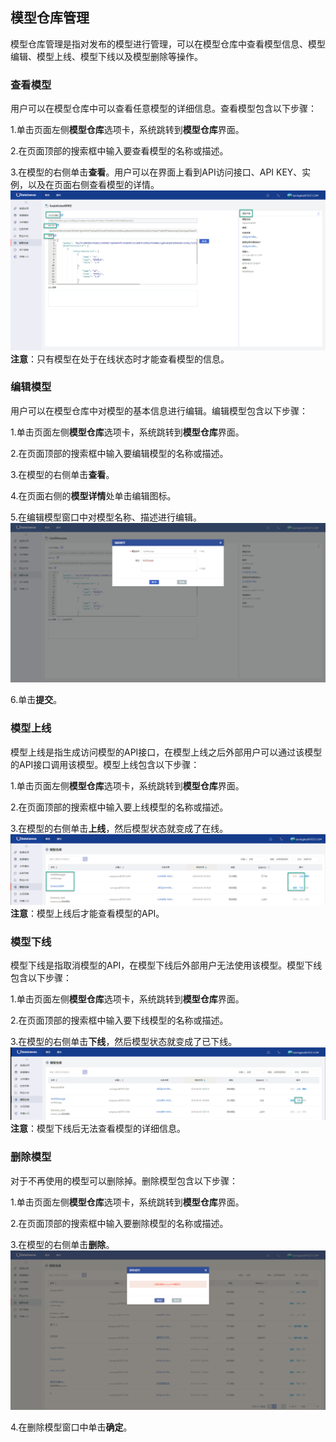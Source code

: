 ## 模型仓库管理
模型仓库管理是指对发布的模型进行管理，可以在模型仓库中查看模型信息、模型编辑、模型上线、模型下线以及模型删除等操作。

### 查看模型
用户可以在模型仓库中可以查看任意模型的详细信息。查看模型包含以下步骤：

1.单击页面左侧**模型仓库**选项卡，系统跳转到**模型仓库**界面。

2.在页面顶部的搜索框中输入要查看模型的名称或描述。
 
3.在模型的右侧单击**查看**。用户可以在界面上看到API访问接口、API KEY、实例，以及在页面右侧查看模型的详情。
![](/assets/查看模型.png)
**注意**：只有模型在处于在线状态时才能查看模型的信息。

### 编辑模型
用户可以在模型仓库中对模型的基本信息进行编辑。编辑模型包含以下步骤：

1.单击页面左侧**模型仓库**选项卡，系统跳转到**模型仓库**界面。

2.在页面顶部的搜索框中输入要编辑模型的名称或描述。
 
3.在模型的右侧单击**查看**。

4.在页面右侧的**模型详情**处单击编辑图标。

5.在编辑模型窗口中对模型名称、描述进行编辑。
![](/assets/编辑模型.png)

6.单击**提交**。


### 模型上线
模型上线是指生成访问模型的API接口，在模型上线之后外部用户可以通过该模型的API接口调用该模型。模型上线包含以下步骤：

1.单击页面左侧**模型仓库**选项卡，系统跳转到**模型仓库**界面。

2.在页面顶部的搜索框中输入要上线模型的名称或描述。
    
3.在模型的右侧单击**上线**，然后模型状态就变成了在线。
![](/assets/模型上线.png)
**注意**：模型上线后才能查看模型的API。

### 模型下线
模型下线是指取消模型的API，在模型下线后外部用户无法使用该模型。模型下线包含以下步骤：

1.单击页面左侧**模型仓库**选项卡，系统跳转到**模型仓库**界面。

2.在页面顶部的搜索框中输入要下线模型的名称或描述。
    
3.在模型的右侧单击**下线**，然后模型状态就变成了已下线。
![](/assets/模型下线.png)
**注意**：模型下线后无法查看模型的详细信息。

### 删除模型
对于不再使用的模型可以删除掉。删除模型包含以下步骤：

1.单击页面左侧**模型仓库**选项卡，系统跳转到**模型仓库**界面。

2.在页面顶部的搜索框中输入要删除模型的名称或描述。
   
3.在模型的右侧单击**删除**。
![](/assets/删除模型.png)

4.在删除模型窗口中单击**确定**。










  
